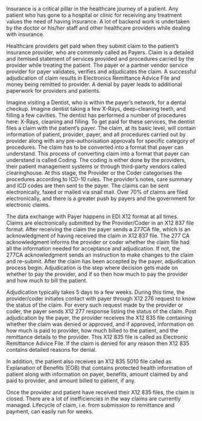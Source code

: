 Insurance is a critical pillar in the healthcare journey of a patient. Any patient who has gone to a hospital or clinic for receiving any treatment values the need of having insurance.  A lot of backend work is undertaken by the doctor or his/her staff and other healthcare providers while dealing with insurance.  

Healthcare providers get paid when they submit claim to the patient’s insurance provider, who are commonly called as Payers. Claim is a detailed and itemised statement of services provided and procedures carried by the provider while treating the patient. The payer or a partner vendor service provider for payer validates, verifies and adjudicates the claim. A successful adjudication of claim results in Electronics Remittance Advice File and money being remitted to provider. A denial by payer leads to additional paperwork for providers and patients. 

Imagine visiting a Dentist, who is within the payer’s network, for a dental checkup. Imagine dentist taking a few X-Rays, deep-cleaning teeth, and filling a few cavities. The dentist has performed a number of procedures here: X-Rays, cleaning and filling. To get paid for these services, the dentist files a claim with the patient’s payer. The claim, at its basic level, will contain information of patient, provider, payer, and all procedures carried out by provider along with any pre-authorisation approvals for specific category of procedures. The claim has to be converted into a format that payer can understand. This process of converting claim into a format that payer can understand is called Coding. The coding is either done by the providers, their patient management systems or through third-party vendors called clearinghouse. At this stage, the Provider or the Coder categorises the procedures according to ICD-10 rules. The provider’s notes, care summary and ICD codes are then sent to the payer. The claims can be sent electronically, faxed or mailed via snail mail. Over 70% of claims are filed electronically, and there is a greater push by payers and the government for electronic claims. 

The data exchange with Payer happens in EDI X12 format at all times. Claims are electronically submitted by the Provider/Coder in an X12 837 file format. After receiving the claim the payer sends a 277CA file, which is an acknowledgment of having received the claim in X12 837 file. The 277 CA acknowledgment informs the provider or coder whether the claim file had all the information needed for acceptance and adjudication. If not, the 277CA acknowledgment sends an instruction to make changes to the claim and re-submit. After the claim has been accepted by the payer, adjudication process begin. Adjudication is the step where decision gets made on whether to pay the provider, and if so then how much to pay the provider and how much to bill the patient.

Adjudication typically takes 5 days to a few weeks. During this time, the provider/coder initiates contact with payer through X12 276 request to know the status of the claim. For every such request made by the provider or coder, the payer sends X12 277 response listing the status of the claim. Post adjudication by the payer, the provider receives the X12 835 file containing whether the claim was denied or approved, and if approved, information on how much is paid to provider, how much billed to the patient, and the remittance details to the provider. This X12 835 file is called as Electronic Remittance Advice File. If the claim is denied for any reason then X12 835 contains detailed reasons for denial.

In addition, the patient also receives an X12 835 5010 file called as Explanation of Benefits (EOB) that contains protected health information of patient along with information on payer, benefits, amount claimed by and paid to provider, and amount billed to patient, if any. 

Once the provider and patient have received their X12 835 files, the claim is closed. There are a lot of inefficiencies in the way claims are currently managed. Lifecycle of claim, i.e. from submission to remittance and payment, can easily run for weeks.
